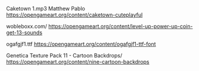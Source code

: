 
Caketown 1.mp3
Matthew Pablo
https://opengameart.org/content/caketown-cuteplayful

wobleboxx.com/
https://opengameart.org/content/level-up-power-up-coin-get-13-sounds


ogafgjf1.ttf
https://opengameart.org/content/ogafgjf1-ttf-font


Genetica Texture Pack 11 - Cartoon Backdrops/
https://opengameart.org/content/nine-cartoon-backdrops
